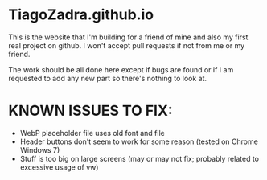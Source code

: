 # TiagoZadra.github.io
This is the website that I'm building for a friend of mine and also my first real project on github.
I won't accept pull requests if not from me or my friend.


The work should be all done here except if bugs are found or if I am requested to add any new part so there's nothing to look at.

# KNOWN ISSUES TO FIX:
- WebP placeholder file uses old font and file
- Header buttons don't seem to work for some reason (tested on Chrome Windows 7)
- Stuff is too big on large screens (may or may not fix; probably related to excessive usage of vw)
